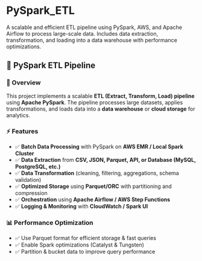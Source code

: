 # PySpark_ETL
A scalable and efficient ETL pipeline using PySpark, AWS, and Apache Airflow to process large-scale data. Includes data extraction, transformation, and loading into a data warehouse with performance optimizations.


## 🚀 PySpark ETL Pipeline

### 📌 Overview
This project implements a scalable **ETL (Extract, Transform, Load) pipeline** using **Apache PySpark**. The pipeline processes large datasets, applies transformations, and loads data into a **data warehouse** or **cloud storage** for analytics.

### ⚡ Features
- ✅ **Batch Data Processing** with PySpark on **AWS EMR / Local Spark Cluster**  
- ✅ **Data Extraction** from **CSV, JSON, Parquet, API, or Database (MySQL, PostgreSQL, etc.)**  
- ✅ **Data Transformation** (cleaning, filtering, aggregations, schema validation)  
- ✅ **Optimized Storage** using **Parquet/ORC** with partitioning and compression  
- ✅ **Orchestration** using **Apache Airflow / AWS Step Functions**  
- ✅ **Logging & Monitoring** with **CloudWatch / Spark UI**  


### 📊 Performance Optimization
- ✅ Use Parquet format for efficient storage & fast queries
- ✅ Enable Spark optimizations (Catalyst & Tungsten)
- ✅ Partition & bucket data to improve query performance
